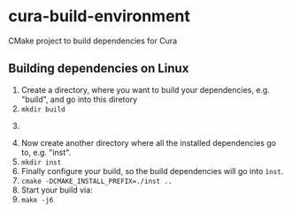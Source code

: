 # cura-build-environment
CMake project to build dependencies for Cura

## Building dependencies on Linux

1. Create a directory, where you want to build your dependencies, e.g. "build", and go into this diretory
  1. ```mkdir build```
  2. ```chdir build
2. Now create another directory where all the installed dependencies go to, e.g. "inst".
  1. ```mkdir inst```
3. Finally configure your build, so the build dependencies will go into `ìnst`.
  1. ```cmake -DCMAKE_INSTALL_PREFIX=./inst ..```
4. Start your build via:
  1. ```make -j6```
